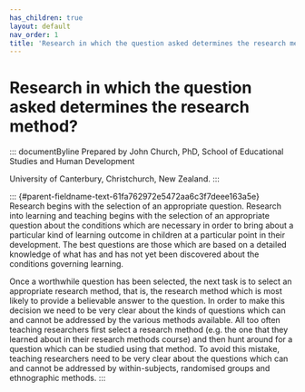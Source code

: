 ```yaml
---
has_children: true
layout: default
nav_order: 1
title: 'Research in which the question asked determines the research method? '
---
```

# Research in which the question asked determines the research method? 


::: documentByline
Prepared by John Church, PhD, School of Educational Studies and Human
Development

University of Canterbury, Christchurch, New Zealand.
:::

::: {#parent-fieldname-text-61fa762972e5472aa6c3f7deee163a5e}
Research begins with the selection of an appropriate question. Research
into learning and teaching begins with the selection of an appropriate
question about the conditions which are necessary in order to bring
about a particular kind of learning outcome in children at a particular
point in their development. The best questions are those which are based
on a detailed knowledge of what has and has not yet been discovered
about the conditions governing learning.

Once a worthwhile question has been selected, the next task is to select
an appropriate research method, that is, the research method which is
most likely to provide a believable answer to the question. In order to
make this decision we need to be very clear about the kinds of questions
which can and cannot be addressed by the various methods available. All
too often teaching researchers first select a research method (e.g. the
one that they learned about in their research methods course) and then
hunt around for a question which can be studied using that method. To
avoid this mistake, teaching researchers need to be very clear about the
questions which can and cannot be addressed by within-subjects,
randomised groups and ethnographic methods.
:::
